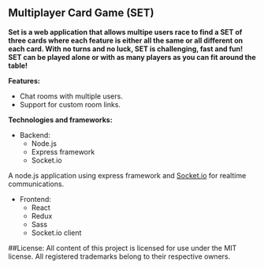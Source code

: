 ## Multiplayer Card Game (SET)

**Set is a web application that allows multipe users race to find a SET of three cards where each feature is either all the same or all different on each card. With no turns and no luck, SET is challenging, fast and fun! SET can be played alone or with as many players as you can fit around the table!**

**Features:**
* Chat rooms with multiple users.
* Support for custom room links.

**Technologies and frameworks:**

* Backend:
  * Node.js
  * Express framework
  * Socket.io

A  node.js application using express framework and [Socket.io](http://socket.io) for realtime communications. 

* Frontend:
  * React
  * Redux
  * Sass
  * Socket.io client

##License:
All content of this project is licensed for use under the MIT license.
All registered trademarks belong to their respective owners.